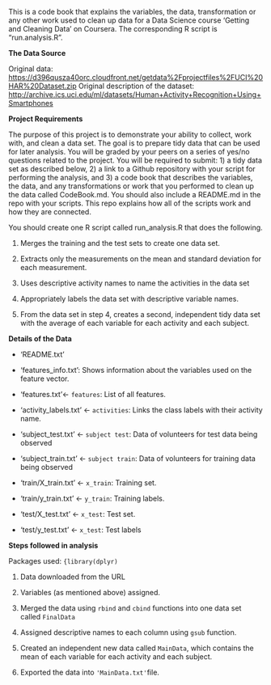 This is a code book that explains the variables, the data,
transformation or any other work used to clean up data for a Data
Science course ‘Getting and Cleaning Data’ on Coursera. The
corresponding R script is “run.analysis.R”.

**The Data Source**

Original data:
<a href="https://d396qusza40orc.cloudfront.net/getdata%2Fprojectfiles%2FUCI%20HAR%20Dataset.zip" class="uri">https://d396qusza40orc.cloudfront.net/getdata%2Fprojectfiles%2FUCI%20HAR%20Dataset.zip</a>
Original description of the dataset:
<a href="http://archive.ics.uci.edu/ml/datasets/Human+Activity+Recognition+Using+Smartphones" class="uri">http://archive.ics.uci.edu/ml/datasets/Human+Activity+Recognition+Using+Smartphones</a>

**Project Requirements**

The purpose of this project is to demonstrate your ability to collect,
work with, and clean a data set. The goal is to prepare tidy data that
can be used for later analysis. You will be graded by your peers on a
series of yes/no questions related to the project. You will be required
to submit: 1) a tidy data set as described below, 2) a link to a Github
repository with your script for performing the analysis, and 3) a code
book that describes the variables, the data, and any transformations or
work that you performed to clean up the data called CodeBook.md. You
should also include a README.md in the repo with your scripts. This repo
explains how all of the scripts work and how they are connected.

You should create one R script called run\_analysis.R that does the
following.

1.  Merges the training and the test sets to create one data set.

2.  Extracts only the measurements on the mean and standard deviation
    for each measurement.

3.  Uses descriptive activity names to name the activities in the data
    set

4.  Appropriately labels the data set with descriptive variable names.

5.  From the data set in step 4, creates a second, independent tidy data
    set with the average of each variable for each activity and each
    subject.

**Details of the Data**

-   ‘README.txt’

-   ‘features\_info.txt’: Shows information about the variables used on
    the feature vector.

-   ‘features.txt’&lt;- `features`: List of all features.

-   ‘activity\_labels.txt’ &lt;- `activities`: Links the class labels
    with their activity name.

-   ‘subject\_test.txt’ &lt;- `subject test`: Data of volunteers for
    test data being observed

-   ‘subject\_train.txt’ &lt;- `subject train`: Data of volunteers for
    training data being observed

-   ‘train/X\_train.txt’ &lt;- `x_train`: Training set.

-   ‘train/y\_train.txt’ &lt;- `y_train`: Training labels.

-   ‘test/X\_test.txt’ &lt;- `x_test`: Test set.

-   ‘test/y\_test.txt’ &lt;- `x_test`: Test labels

**Steps followed in analysis**

Packages used: `{library(dplyr)`

1.  Data downloaded from the URL

2.  Variables (as mentioned above) assigned.

3.  Merged the data using `rbind` and `cbind` functions into one data
    set called `FinalData`

4.  Assigned descriptive names to each column using `gsub` function.

5.  Created an independent new data called `MainData`, which contains
    the mean of each variable for each activity and each subject.

6.  Exported the data into `'MainData.txt'`file.
